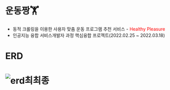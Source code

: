 # 운동짱🏋️
- 동적 크롤링을 이용한 사용자 맞춤 운동 프로그램 추천 서비스 - <span style="color:red">Healthy Pleasure</span>
- 인공지능 융합 서비스개발자 과정 핵심융합 프로젝트(2022.02.25 ~ 2022.03.18)
# ERD
# ![erd최최종](https://user-images.githubusercontent.com/99311920/158744877-efa289d8-05f7-44a2-b421-74a1c7bbe554.PNG)

